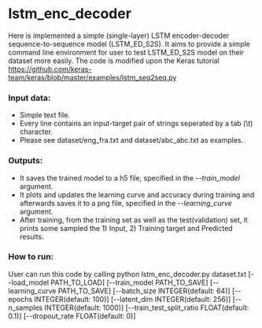 # lstm_enc_decoder
Here is implemented a simple (single-layer) LSTM encoder-decoder sequence-to-sequence model (LSTM_ED_S2S).
It aims to provide a simple command line environment for user to test LSTM_ED_S2S model on their dataset more easily.
The code is modified upon the Keras tutorial https://github.com/keras-team/keras/blob/master/examples/lstm_seq2seq.py

### Input data:
- Simple text file.
- Every line contains an input-target pair of strings seperated by a tab (\t) character.
- Please see dataset/eng_fra.txt and dataset/abc_abc.txt as examples.

### Outputs:
- It saves the trained model to a h5 file, specified in the *--train_model* argument.
- It plots and updates the learning curve and accuracy during training and afterwards saves it to a png file, specified in the *--learning_curve* argument.
- After training, from the training set as well as the test(validation) set, it prints some sampled the 1) Input, 2) Training target and Predicted results.

### How to run:
User can run this code by calling
python lstm_enc_decoder.py dataset.txt [--load_model PATH_TO_LOAD]
                                       [--train_model PATH_TO_SAVE]
                                       [--learning_curve PATH_TO_SAVE]
                                       [--batch_size INTEGER(default: 64)]
                                       [--epochs INTEGER(default: 100)]
                                       [--latent_dim INTEGER(default: 256)]
                                       [--n_samples INTEGER(default: 1000)]
                                       [--train_test_split_ratio FLOAT(default: 0.1)]
                                       [--dropout_rate FLOAT(default: 0)]
